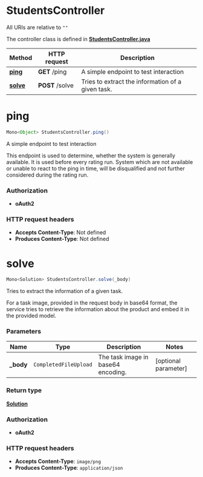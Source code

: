 # StudentsController

All URIs are relative to `""`

The controller class is defined in **[StudentsController.java](../../src/main/java/com/aixtra/couchcode/controller/StudentsController.java)**

| Method              | HTTP request    | Description                                       |
|---------------------|-----------------|---------------------------------------------------|
| [**ping**](#ping)   | **GET** /ping   | A simple endpoint to test interaction             |
| [**solve**](#solve) | **POST** /solve | Tries to extract the information of a given task. |

<a name="ping"></a>
# **ping**
```java
Mono<Object> StudentsController.ping()
```

A simple endpoint to test interaction

This endpoint is used to determine, whether the system is  generally available. It is used before every rating run. System which  are not available or unable to react to the ping in time, will be  disqualified and not further considered during the rating run. 



### Authorization
* **oAuth2**

### HTTP request headers
 - **Accepts Content-Type**: Not defined
 - **Produces Content-Type**: Not defined

<a name="solve"></a>
# **solve**
```java
Mono<Solution> StudentsController.solve(_body)
```

Tries to extract the information of a given task.

For a task image, provided in the request body in base64 format, the service tries to retrieve the information  about the product and embed it in the provided model. 

### Parameters
| Name      | Type                  | Description                        | Notes                |
|-----------|-----------------------|------------------------------------|----------------------|
| **_body** | `CompletedFileUpload` | The task image in base64 encoding. | [optional parameter] |

### Return type
[**Solution**](../../docs/models/Solution.md)

### Authorization
* **oAuth2**

### HTTP request headers
 - **Accepts Content-Type**: `image/png`
 - **Produces Content-Type**: `application/json`

